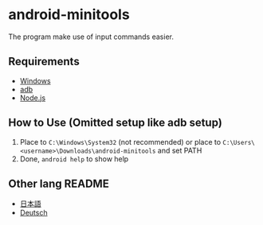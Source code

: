 # android-minitools
The program make use of input commands easier.
## Requirements
- [Windows](https://www.microsoft.com/ja-jp/software-download/windows10)
- [adb](https://developer.android.com/studio/releases/platform-tools#downloads)
- [Node.js](https://nodejs.org)
## How to Use (Omitted setup like adb setup)
1. Place to `C:\Windows\System32` (not recommended) or place to `C:\Users\<username>\Downloads\android-minitools` and set PATH
2. Done, `android help` to show help
## Other lang README
- [日本語](/README/ja-jp)
- [Deutsch](/README/de-de)
